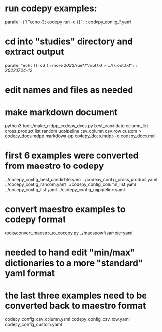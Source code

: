 # run codepy examples:
parallel -j 1 "echo {}; codepy run -c {}" :::  codepy_config_*.yaml

# cd into "studies" directory and extract output
parallel "echo {}; cd {}; more *2022*/run*/*/out.txt > ../{}_out.txt" ::: *20220724-12*

# edit names and files as needed

# make markdown document
python3 tools/make_mdpp_codepy_docs.py best_candidate column_list cross_product list random uqpipeline csv_column csv_row custom > codepy_docs.mdpp
markdown-pp codepy_docs.mdpp -o codepy_docs.md

# first 6 examples were converted from maestro to codepy
../codepy_config_best_candidate.yaml  ../codepy_config_cross_product.yaml  ../codepy_config_random.yaml
../codepy_config_column_list.yaml     ../codepy_config_list.yaml	   ../codepy_config_uqpipeline.yaml

# convert maestro examples to codepy format
tools/convert_maestro_to_codepy.py ../maestrowf/sample*yaml

# needed to hand edit "min/max" dictionaries to a more "standard" yaml format

# the last three examples need to be converted back to maestro format
codepy_config_csv_column.yaml  codepy_config_csv_row.yaml  codepy_config_custom.yaml


